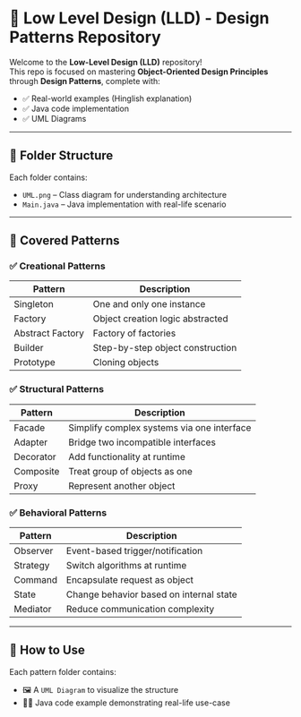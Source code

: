 # 🧠 Low Level Design (LLD) - Design Patterns Repository

Welcome to the **Low-Level Design (LLD)** repository!  
This repo is focused on mastering **Object-Oriented Design Principles** through **Design Patterns**, complete with:

- ✅ Real-world examples (Hinglish explanation)
- ✅ Java code implementation
- ✅ UML Diagrams

---

## 📂 Folder Structure


Each folder contains:
- `UML.png` – Class diagram for understanding architecture
- `Main.java` – Java implementation with real-life scenario

---

## 📌 Covered Patterns

### ✅ Creational Patterns
| Pattern            | Description                                 |
|--------------------|---------------------------------------------|
| Singleton          | One and only one instance                   |
| Factory            | Object creation logic abstracted            |
| Abstract Factory   | Factory of factories                        |
| Builder            | Step-by-step object construction            |
| Prototype          | Cloning objects                            |

### ✅ Structural Patterns
| Pattern            | Description                                 |
|--------------------|---------------------------------------------|
| Facade             | Simplify complex systems via one interface  |
| Adapter            | Bridge two incompatible interfaces          |
| Decorator          | Add functionality at runtime                |
| Composite          | Treat group of objects as one               |
| Proxy              | Represent another object                    |

### ✅ Behavioral Patterns
| Pattern            | Description                                 |
|--------------------|---------------------------------------------|
| Observer           | Event-based trigger/notification            |
| Strategy           | Switch algorithms at runtime                |
| Command            | Encapsulate request as object               |
| State              | Change behavior based on internal state     |
| Mediator           | Reduce communication complexity             |

---

## 🎯 How to Use

Each pattern folder contains:
- 🖼️ A `UML Diagram` to visualize the structure
- 🧑‍💻 Java code example demonstrating real-life use-case

